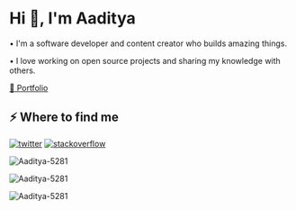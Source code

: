 <h1>Hi 👋, I'm Aaditya</h1>
<p>• I'm a software developer and content creator who builds amazing things.</p> 
<p>• I love working on open source projects and sharing my knowledge with others.</p>
<p><a href="https://adi-portfoli0.netlify.app/" target="_blank">🔗 Portfolio</a></p>
<h2>⚡️ Where to find me</h2>
<p><a target="_blank" href="https://twitter.com/@Aaditya26082004" style="display: inline-block;"><img src="https://img.shields.io/badge/twitter-x?style=for-the-badge&logo=x&logoColor=white&color=#0f1419" alt="twitter" /></a>
<a target="_blank" href="https://stackoverflow.com/users/20147785" style="display: inline-block;"><img src="https://img.shields.io/badge/stackoverflow-logo?style=for-the-badge&logo=stackoverflow&logoColor=white&color=#cc0000" alt="stackoverflow" /></a></p>
<p><img align="center" src="https://github-readme-stats.vercel.app/api?username=Aaditya-5281&show_icons=true&locale=en" alt="Aaditya-5281" /></p>
<p><img align="center" src="https://github-readme-streak-stats.herokuapp.com/?user=Aaditya-5281&" alt="Aaditya-5281" /></p>
<p><img src="https://github-readme-stats.vercel.app/api/top-langs?username=Aaditya-5281&show_icons=true&locale=en&layout=compact" alt="Aaditya-5281" /></p>
